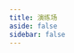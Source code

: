 ```yaml
---
title: 演练场
aside: false
sidebar: false
---
```


<ClientOnly>
  <vp-playground></vp-playground>
</ClientOnly>
